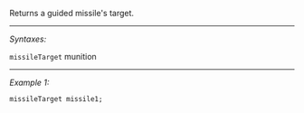 Returns a guided missile's target.


---
*Syntaxes:*

`missileTarget` munition

---
*Example 1:*

```sqf
missileTarget missile1;
```